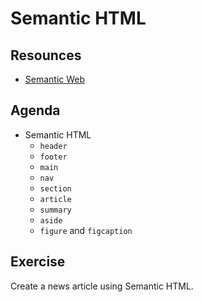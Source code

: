 # Semantic HTML

## Resounces

* [Semantic Web](http://seekbrevity.com/semantic-markup-important-web-design/)

## Agenda

* Semantic HTML
  * `header`
  * `footer`
  * `main`
  * `nav`
  * `section`
  * `article`
  * `summary`
  * `aside`
  * `figure` and `figcaption`

## Exercise

Create a news article using Semantic HTML.
